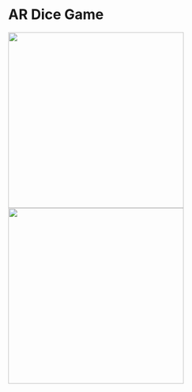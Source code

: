 # AR Dice Game

<img width="355" src="https://user-images.githubusercontent.com/34309823/54627046-de593600-4a48-11e9-8702-78ef23802bf7.PNG">  <img width="355" src="https://user-images.githubusercontent.com/34309823/54627060-e87b3480-4a48-11e9-9c01-7387c7d78969.PNG">
